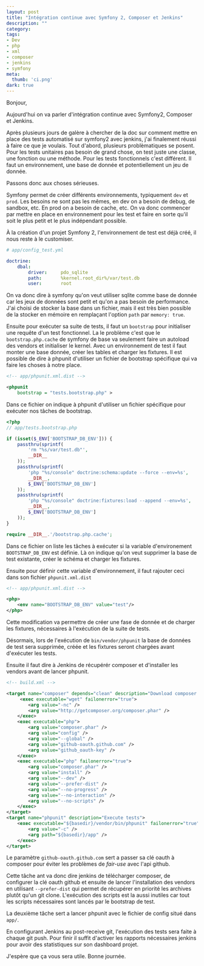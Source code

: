 ```yaml
---
layout: post
title: "Intégration continue avec Symfony 2, Composer et Jenkins"
description: ""
category:
tags:
- Dev
- php
- xml
- composer
- jenkins
- symfony
meta:
  thumb: 'ci.png'
dark: true
---
```

Bonjour,

Aujourd'hui on va parler d'intégration continue avec Symfony2, Composer et Jenkins.

Après plusieurs jours de galère à chercher de la doc sur comment mettre en place des tests automatisé sur symfony2 avec jenkins, j'ai finalement réussi à faire ce que je voulais.
Tout d'abord, plusieurs problèmatiques se posent. Pour les tests unitaires pas besoin de grand chose, on test juste une classe, une fonction ou une méthode. Pour les tests fonctionnels c'est différent. Il faut un environnement, une base de donnée et potentiellement un jeu de donnée.

Passons donc aux choses sérieuses.

Symfony permet de créer différents environnements, typiquement `dev` et `prod`. Les besoins ne sont pas les mêmes, en dev on a besoin de debug, de sandbox, etc. En prod on a besoin de cache, etc. On va donc commencer par mettre en place en environnement pour les test et faire en sorte qu'il soit le plus petit et le plus indépendant possible.

&Agrave; la création d'un projet Symfony 2, l'environnement de test est déjà créé, il nous reste à le customiser.

```yaml
# app/config_test.yml

doctrine:
    dbal:
        driver:     pdo_sqlite
        path:       %kernel.root_dir%/var/test.db
        user:       root
```

On va donc dire à symfony qu'on veut utiliser sqlite comme base de donnée car les jeux de données sont petit et qu'on a pas besoin de performance. J'ai choisi de stocker la base dans un fichier, mais il est très bien possible de la stocker en mémoire en remplaçant l'option `path` par `memory: true`.

Ensuite pour exécuter sa suite de tests, il faut un `bootstrap` pour initialiser une requête d'un test fonctionnel. La le problème c'est que le `bootstrap.php.cache` de symfony de base va seulement faire un autoload des vendors et initialiser le kernel. Avec un environnement de test il faut monter une base donnée, créer les tables et charger les fixtures. Il est possible de dire à phpunit d'utiliser un fichier de bootstrap spécifique qui va faire les choses à notre place.

```xml
<!-- app/phpunit.xml.dist -->

<phpunit
    bootstrap = "tests.bootstrap.php" >
```

Dans ce fichier on indique à phpunit d'utiliser un fichier spécifique pour exécuter nos tâches de bootstrap.

```php
<?php
// app/tests.bootstrap.php

if (isset($_ENV['BOOTSTRAP_DB_ENV'])) {
    passthru(sprintf(
        'rm "%s/var/test.db"',
        __DIR__
    ));
    passthru(sprintf(
        'php "%s/console" doctrine:schema:update --force --env=%s',
        __DIR__,
        $_ENV['BOOTSTRAP_DB_ENV']
    ));
    passthru(sprintf(
        'php "%s/console" doctrine:fixtures:load --append --env=%s',
        __DIR__,
        $_ENV['BOOTSTRAP_DB_ENV']
    ));
}

require __DIR__.'/bootstrap.php.cache';
```

Dans ce fichier on liste les tâches à exécuter si la variable d'environement `BOOTSTRAP_DB_ENV` est définie. Là on indique qu'on veut supprimer la base de test existante, créer le schéma et charger les fixtures.

Ensuite pour définir cette variable d'environnement, il faut rajouter ceci dans son fichier `phpunit.xml.dist`

```xml
<!-- app/phpunit.xml.dist -->

<php>
    <env name="BOOTSTRAP_DB_ENV" value="test"/>
</php>
```

Cette modification va permettre de créer une fase de donnée et de charger les fixtures, nécessaires à l'exécution de la suite de tests.

Désormais, lors de l'exécution de `bin/vendor/phpunit` la base de données de test sera supprimée, créée et les fixtures seront chargées avant d'exécuter les tests.

Ensuite il faut dire à Jenkins de récupérér composer et d'installer les vendors avant de lancer phpunit.

```xml
<!-- build.xml -->

<target name="composer" depends="clean" description="Download composer and install project dependancies">
     <exec executable="wget" failonerror="true">
        <arg value="-nc" />
        <arg value="http://getcomposer.org/composer.phar" />
    </exec>
    <exec executable="php">
        <arg value="composer.phar" />
        <arg value="config" />
        <arg value="--global" />
        <arg value="github-oauth.github.com" />
        <arg value="github_oauth-key" />
    </exec>
    <exec executable="php" failonerror="true">
        <arg value="composer.phar" />
        <arg value="install" />
        <arg value="--dev" />
        <arg value="--prefer-dist" />
        <arg value="--no-progress" />
        <arg value="--no-interaction" />
        <arg value="--no-scripts" />
    </exec>
</target>
<target name="phpunit" description="Execute tests">
    <exec executable="${basedir}/vendor/bin/phpunit" failonerror="true">
        <arg value="-c" />
        <arg path="${basedir}/app" />
    </exec>
</target>
```

Le paramètre `github-oauth.github.com` sert a passer sa clé oauth à composer pour éviter les problèmes de _fair-use_ avec l'api github.

Cette tâche ant va donc dire jenkins de télécharger composer, de configurer la clé oauth github et ensuite de lancer l'installation des vendors en utilisant `--prefer-dist` qui permet de récupérer en priorité les archives plutôt qu'un git clone. L'exécution des scripts est la aussi inutiles car tout les scripts nécessaires sont lancés par le bootstrap de test.

La deuxième tâche sert a lancer phpunit avec le fichier de config situé dans `app/`.

En configurant Jenkins au post-receive git, l'exécution des tests sera faite à chaque git push. Pour finir il suffit d'activer les rapports nécessaires jenkins pour avoir des statistiques sur son dashboard projet.

J'espère que ça vous sera utile. Bonne journée.
